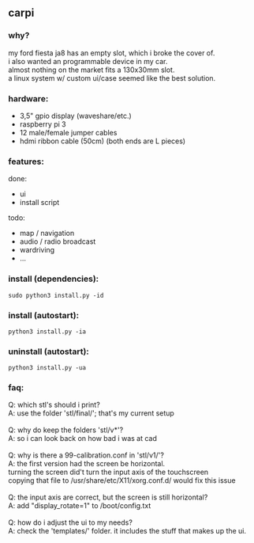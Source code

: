 ## carpi

### why?
my ford fiesta ja8 has an empty slot, which i broke the cover of.<br>
i also wanted an programmable device in my car.<br>
almost nothing on the market fits a 130x30mm slot.<br>
a linux system w/ custom ui/case seemed like the best solution.<br>

### hardware:
- 3,5" gpio display (waveshare/etc.)<br>
- raspberry pi 3<br>
- 12 male/female jumper cables<br>
- hdmi ribbon cable (50cm) (both ends are L pieces)


### features:
done:
- ui
- install script

todo:
- map / navigation
- audio / radio broadcast 
- wardriving
- ...

### install (dependencies):
```
sudo python3 install.py -id
```

### install (autostart):
```
python3 install.py -ia
```

### uninstall (autostart):
```
python3 install.py -ua
```

### faq:
Q: which stl's should i print?<br>
A: use the folder 'stl/final/'; that's my current setup <br>
<br>
Q: why do keep the folders 'stl/v*'?<br>
A: so i can look back on how bad i was at cad<br> 
<br>
Q: why is there a 99-calibration.conf in 'stl/v1/'?<br>
A: the first version had the screen be horizontal.<br>
turning the screen did't turn the input axis of the touchscreen<br>
copying that file to /usr/share/etc/X11/xorg.conf.d/ would fix this issue<br>
<br>
Q: the input axis are correct, but the screen is still horizontal?<br>
A: add "display_rotate=1" to /boot/config.txt<br>
<br>
Q: how do i adjust the ui to my needs?<br>
A: check the 'templates/' folder. it includes the stuff that makes up the ui.